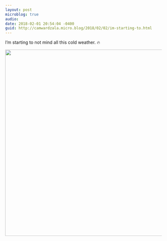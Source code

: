 ```yaml
---
layout: post
microblog: true
audio: 
date: 2018-02-01 20:54:04 -0400
guid: http://camwardzala.micro.blog/2018/02/02/im-starting-to.html
---
```

I’m starting to not mind all this cold weather. 🔥

<img src="http://www.camwardzala.com/uploads/2018/90c54584d8.jpg" width="600" height="600" />
